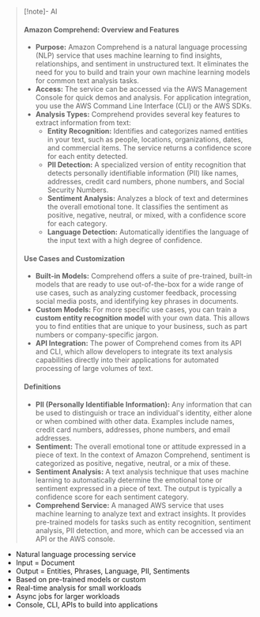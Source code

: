 > [!note]- AI
> #### Amazon Comprehend: Overview and Features
> - **Purpose:** Amazon Comprehend is a natural language processing (NLP) service that uses machine learning to find insights, relationships, and sentiment in unstructured text. It eliminates the need for you to build and train your own machine learning models for common text analysis tasks.
> - **Access:** The service can be accessed via the AWS Management Console for quick demos and analysis. For application integration, you use the AWS Command Line Interface (CLI) or the AWS SDKs.
> - **Analysis Types:** Comprehend provides several key features to extract information from text:
>     - **Entity Recognition:** Identifies and categorizes named entities in your text, such as people, locations, organizations, dates, and commercial items. The service returns a confidence score for each entity detected.
>     - **PII Detection:** A specialized version of entity recognition that detects personally identifiable information (PII) like names, addresses, credit card numbers, phone numbers, and Social Security Numbers.
>     - **Sentiment Analysis:** Analyzes a block of text and determines the overall emotional tone. It classifies the sentiment as positive, negative, neutral, or mixed, with a confidence score for each category.
>     - **Language Detection:** Automatically identifies the language of the input text with a high degree of confidence.
> #### Use Cases and Customization
> - **Built-in Models:** Comprehend offers a suite of pre-trained, built-in models that are ready to use out-of-the-box for a wide range of use cases, such as analyzing customer feedback, processing social media posts, and identifying key phrases in documents.
> - **Custom Models:** For more specific use cases, you can train a **custom entity recognition model** with your own data. This allows you to find entities that are unique to your business, such as part numbers or company-specific jargon.
> - **API Integration:** The power of Comprehend comes from its API and CLI, which allow developers to integrate its text analysis capabilities directly into their applications for automated processing of large volumes of text.
> #### Definitions
> - **PII (Personally Identifiable Information):** Any information that can be used to distinguish or trace an individual's identity, either alone or when combined with other data. Examples include names, credit card numbers, addresses, phone numbers, and email addresses.
> - **Sentiment:** The overall emotional tone or attitude expressed in a piece of text. In the context of Amazon Comprehend, sentiment is categorized as positive, negative, neutral, or a mix of these.
> - **Sentiment Analysis:** A text analysis technique that uses machine learning to automatically determine the emotional tone or sentiment expressed in a piece of text. The output is typically a confidence score for each sentiment category.
> - **Comprehend Service:** A managed AWS service that uses machine learning to analyze text and extract insights. It provides pre-trained models for tasks such as entity recognition, sentiment analysis, PII detection, and more, which can be accessed via an API or the AWS console.

- Natural language processing service
- Input = Document
- Output = Entities, Phrases, Language, PII, Sentiments
- Based on pre-trained models or custom
- Real-time analysis for small workloads
- Async jobs for larger workloads
- Console, CLI, APIs to build into applications